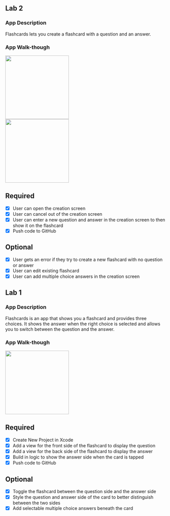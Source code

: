 ## Lab 2

### App Description
Flashcards lets you create a flashcard with a question and an answer.
### App Walk-though
<img src="https://i.imgur.com/tD4e0hf.gif" width=200><br>
<img src="https://i.imgur.com/sHlnqEL.gif" width=200><br>

## Required
- [x] User can open the creation screen
- [x] User can cancel out of the creation screen
- [x] User can enter a new question and answer in the creation screen to then show it on the flashcard
- [x] Push code to GitHub
## Optional
- [x] User gets an error if they try to create a new flashcard with no question or answer
- [x] User can edit existing flashcard
- [x] User can add multiple choice answers in the creation screen

## Lab 1

### App Description
Flashcards is an app that shows you a flashcard and provides three choices. It shows the answer when the right choice is selected and allows you to switch between the question and the answer.

### App Walk-though
<img src="https://i.imgur.com/R8lY7ZO.gif" width=200><br>

## Required
- [x] Create New Project in Xcode
- [x] Add a view for the front side of the flashcard to display the question
- [x] Add a view for the back side of the flashcard to display the answer
- [x] Build in logic to show the answer side when the card is tapped
- [x] Push code to GitHub
## Optional
- [x] Toggle the flashcard between the question side and the answer side
- [x] Style the question and answer side of the card to better distinguish between the two sides
- [x] Add selectable multiple choice answers beneath the card
